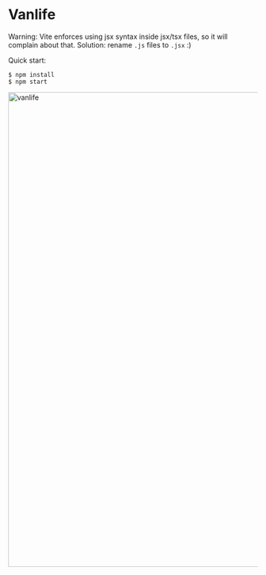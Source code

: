 # Vanlife

Warning: Vite enforces using jsx syntax inside jsx/tsx files, so it will complain about that. Solution: rename `.js` files to `.jsx` :)

Quick start:

```
$ npm install
$ npm start
````

<img width="959" alt="vanlife" src="https://github.com/JavascriptDon/Javascript-Fundamentals/assets/101202952/22a2bcb6-a17e-4653-99cd-08ca9630fb29">
